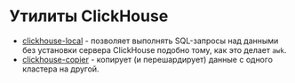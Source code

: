# Утилиты ClickHouse

* [clickhouse-local](clickhouse-local.md#utils-clickhouse-local) - позволяет выполнять SQL-запросы над данными без установки сервера ClickHouse подобно тому, как это делает `awk`.
* [clickhouse-copier](clickhouse-copier.md#utils-clickhouse-copier) - копирует (и перешардирует) данные с одного кластера на другой.
